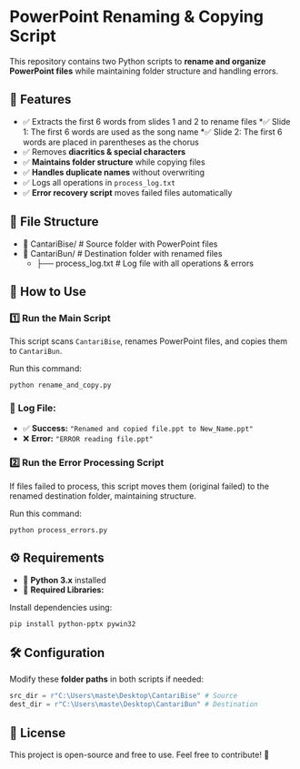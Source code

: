 # PowerPoint Renaming & Copying Script

This repository contains two Python scripts to **rename and organize PowerPoint files** while maintaining folder structure and handling errors.

## 📌 Features

- ✅ Extracts the first 6 words from slides 1 and 2 to rename files
    *✅ Slide 1: The first 6 words are used as the song name
    *✅ Slide 2: The first 6 words are placed in parentheses as the chorus
- ✅ Removes **diacritics & special characters**
- ✅ **Maintains folder structure** while copying files
- ✅ **Handles duplicate names** without overwriting
- ✅ Logs all operations in `process_log.txt`
- ✅ **Error recovery script** moves failed files automatically

## 📂 File Structure

- 📁 CantariBise/ # Source folder with PowerPoint files
- 📁 CantariBun/ # Destination folder with renamed files
  - ├── process_log.txt # Log file with all operations & errors

## 🚀 How to Use

### 1️⃣ **Run the Main Script**

This script scans `CantariBise`, renames PowerPoint files, and copies them to `CantariBun`.

Run this command:
```
python rename_and_copy.py
```

### 📝 **Log File:**
* ✅ **Success:** `"Renamed and copied file.ppt to New_Name.ppt"`
* ❌ **Error:** `"ERROR reading file.ppt"`

### 2️⃣ **Run the Error Processing Script**

If files failed to process, this script moves them (original failed) to the renamed destination folder, maintaining structure.

Run this command:
```
python process_errors.py
```

## ⚙️ Requirements

- 📌 **Python 3.x** installed
- 📌 **Required Libraries:**

Install dependencies using:
```
pip install python-pptx pywin32
```

## 🛠 Configuration

Modify these **folder paths** in both scripts if needed:

```python
src_dir = r"C:\Users\maste\Desktop\CantariBise" # Source
dest_dir = r"C:\Users\maste\Desktop\CantariBun" # Destination
```

## 📜 License

This project is open-source and free to use. Feel free to contribute! 🚀
